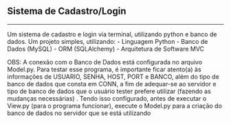 <h2> Sistema de Cadastro/Login </h2>
<hr>
Um sistema de cadastro e login via terminal, utilizando python e banco de dados. Um projeto simples, utilizando:
- Linguagem Python
- Banco de Dados (MySQL)
- ORM (SQLAlchemy)
- Arquitetura de Software MVC

OBS: A conexão com o Banco de Dados está configurada no arquivo Model.py. Para testar esse programa, é importante ficar atento(a) às informações de USUARIO, SENHA, HOST, PORT e BANCO, além do tipo de banco de dados que consta em CONN, a fim de adequar-se ao servidor e tipo de banco de dados que o usuário tester prefere utilizar (fazendo as mudanças necessárias) .
Tendo isso configurado, antes de executar o View.py (para o programa funcionar), execute o Model.py para a criação do banco de dados no servidor que se está utilizando
